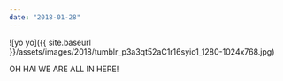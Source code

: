 ```yaml
---
date: "2018-01-28"
---
```


![yo yo]({{ site.baseurl }}/assets/images/2018/tumblr_p3a3qt52aC1r16syio1_1280-1024x768.jpg)

OH HAI WE ARE ALL IN HERE!
